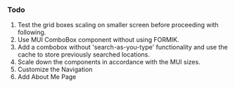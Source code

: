 <!-- Style Guide -->

### Todo

1. Test the grid boxes scaling on smaller screen before proceeding with following.
2. Use MUI ComboBox component without using FORMIK.
3. Add a combobox without 'search-as-you-type' functionality and use the cache to store previously searched locations.
4. Scale down the components in accordance with the MUI sizes.
5. Customize the Navigation
6. Add About Me Page
